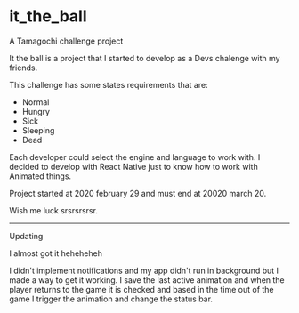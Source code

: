 # it_the_ball
A Tamagochi challenge project

It the ball is a project that I started to develop as a Devs chalenge with my friends.

This challenge has some states requirements that are:

- Normal
- Hungry
- Sick
- Sleeping
- Dead

Each developer could select the engine and language to work with. I decided to develop with React Native just to know how to work with Animated things.

Project started at 2020 february 29 and must end at 20020 march 20.

Wish me luck srsrsrsrsr.

-----------------------------------------------------------

Updating

I almost got it heheheheh

I didn't implement notifications and my app didn't run in background but I made a way to get it working. I save the last active animation and when the player returns to the game it is checked and based in the time out of the game I trigger the animation and change the status bar.

